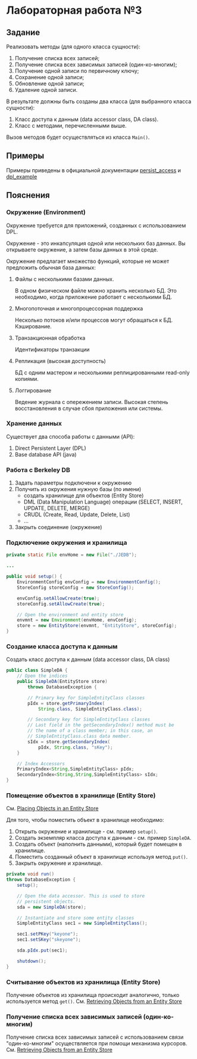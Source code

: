 # Лабораторная работа №3

## Задание

Реализовать методы (для одного класса сущности):

1. Получение списка всех записей;
2. Получение списка всех зависимых записей (один-ко-многим);
3. Получение одной записи по первичному ключу;
4. Сохранение одной записи;
5. Обновление одной записи;
6. Удаление  одной записи.

В результате должны быть созданы два класса (для выбранного класса сущности):
1. Класс доступа к данным (data accessor class, DA class).
2. Класс с методами, перечисленными выше.

Вызов методов будет осуществляться из класса `Main()`.

## Примеры

Примеры приведены в официальной документации [persist_access](http://docs.oracle.com/cd/E17076_03/html/gsg/JAVA/persist_access.html) и  [dpl_example](http://docs.oracle.com/cd/E17076_03/html/gsg/JAVA/dpl_example.html)

## Пояснения

### Окружение (Environment)

Окружение требуется для приложений, созданных с использованием DPL.

Окружение - это инкапсуляция одной или нескольких баз данных. 
Вы открываете окружение, а затем базы данных в этой среде.

Окружение предлагает множество функций, которые не может предложить 
обычная база данных:

1. Файлы с несколькими базами данных.

    В одном физическом файле можно хранить несколько БД. 
    Это необходимо, когда приложение работает с несколькими БД.

2. Многопоточная и многопроцессорная поддержка

    Несколько потоков и/или процессов могут обращаться к БД.
    Кэширование.

3. Транзакционная обработка

    Идентификаторы транзакции

4. Репликация (высокая доступность)

    БД с одним мастером  и несколькими реплицированными read-only копиями.

5. Логгирование

    Ведение журнала с опережением записи. 
    Высокая степень восстановления в случае сбоя приложения или системы.


### Хранение данных

Существует два способа работы с данными (API):

1. Direct Persistent Layer (DPL)
2. Base database API (java)

### Работа с Berkeley DB

1. Задать параметры подключени к окружению
2. Получить из окружения нужную базы (по имени)
   * создать хранилище для объектов (Entity Store)
   * DML (Data Manipulation Language) операции (SELECT, INSERT, UPDATE, DELETE, MERGE)
   * CRUDL (Create, Read, Update, Delete, List)
   * ...
3. Закрыть соединение (окружение)


### Подключение окружения и хранилища

```java
private static File envHome = new File("./JEDB");

...

public void setup() {
	EnvironmentConfig envConfig = new EnvironmentConfig();
	StoreConfig storeConfig = new StoreConfig();

	envConfig.setAllowCreate(true);
	storeConfig.setAllowCreate(true);

	// Open the environment and entity store
	envmnt = new Environment(envHome, envConfig);
	store = new EntityStore(envmnt, "EntityStore", storeConfig);
}
```
### Создание класса доступа к данным

Создать класс доступа к данным (data accessor class, DA class)

```java
public class SimpleDA {
    // Open the indices
    public SimpleDA(EntityStore store)
        throws DatabaseException {

        // Primary key for SimpleEntityClass classes
        pIdx = store.getPrimaryIndex(
            String.class, SimpleEntityClass.class);

        // Secondary key for SimpleEntityClass classes
        // Last field in the getSecondaryIndex() method must be
        // the name of a class member; in this case, an 
        // SimpleEntityClass.class data member.
        sIdx = store.getSecondaryIndex(
            pIdx, String.class, "sKey");
    }

    // Index Accessors
    PrimaryIndex<String,SimpleEntityClass> pIdx;
    SecondaryIndex<String,String,SimpleEntityClass> sIdx;
}
```

### Помещение объектов в хранилище (Entity Store)

См. [Placing Objects in an Entity Store](https://docs.oracle.com/cd/E17076_03/html/gsg/JAVA/simpleput.html)

Для того, чтобы поместить объект в хранилище необходимо:

1. Открыть окружение и хранилище - см. пример `setup()`.
2. Создать экземпляр класса доступа к данным - см. пример `SimpleDA`.
3. Создать объект (наполнить данными), который будет помещен в хранилище.
4. Поместить созданный объект в хранилище используя метод `put()`.
5. Закрыть окружение и хранилище.

```java
private void run()
throws DatabaseException {
    setup();

    // Open the data accessor. This is used to store
    // persistent objects.
    sda = new SimpleDA(store);

    // Instantiate and store some entity classes
    SimpleEntityClass sec1 = new SimpleEntityClass();

    sec1.setPKey("keyone");
    sec1.setSKey("skeyone");

    sda.pIdx.put(sec1);

    shutdown();
}
```

### Считывание объектов из хранилища (Entity Store)

Получение объектов из хранилища происходит аналогично, только используется метод `get()`. См. [Retrieving Objects from an Entity Store](https://docs.oracle.com/cd/E17076_03/html/gsg/JAVA/simpleget.html)

### Получение списка всех зависимых записей (один-ко-многим)

Получение списка всех зависимых записей с использованием связи "один-ко-многим" осуществляется при помощи механизма курсоров. См. [Retrieving Objects from an Entity Store](https://docs.oracle.com/cd/E17076_03/html/gsg/JAVA/simpleget.html)


